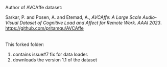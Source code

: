 Author of AVCAffe dataset:

Sarkar, P. and Posen, A. and Etemad, A., <i>AVCAffe: A Large Scale Audio-Visual Dataset of Cognitive Load and Affect for Remote Work</i>. <i>AAAI 2023</i>.
<br>
https://github.com/pritamqu/AVCAffe
<br>
<br>
<br>
This forked folder:
1. contains issue#7 fix for data loader. 
2. downloads the version 1.1 of the dataset